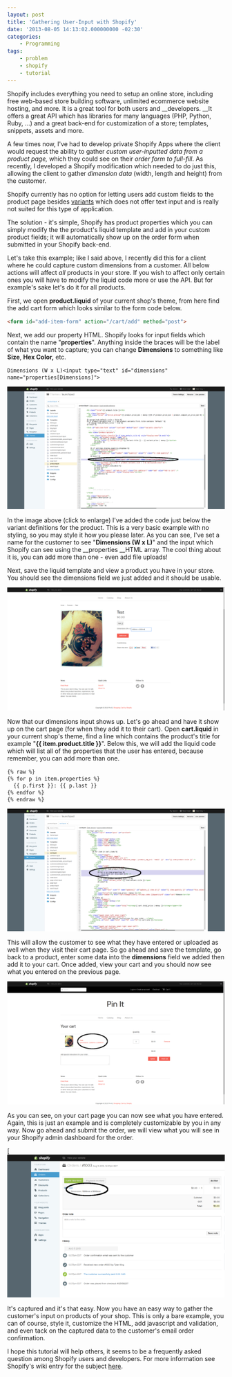 ```yaml
---
layout: post
title: 'Gathering User-Input with Shopify'
date: '2013-08-05 14:13:02.000000000 -02:30'
categories:
    - Programming
tags:
    - problem
    - shopify
    - tutorial
---
```

Shopify includes everything you need to setup an online store, including free web-based store building software, unlimited ecommerce website hosting, and more. It is a great tool for both users and __developers. __It offers a great API which has libraries for many languages (PHP, Python, Ruby, ...) and a great back-end for customization of a store; templates, snippets, assets and more.

A few times now, I've had to develop private Shopify Apps where the client would request the ability to gather _custom user-inputted data from a product page,_ which they could see on their _order form to full-fill_. As recently, I developed a Shopify modification which needed to do just this, allowing the client to gather _dimension data_ (width, length and height) from the customer.

Shopify currently has no option for letting users add custom fields to the product page besides [variants](http://wiki.shopify.com/Variant) which does not offer text input and is really not suited for this type of application.

The solution - it's simple, Shopify has product properties which you can simply modify the the product's liquid template and add in your custom product fields; it will automatically show up on the order form when submitted in your Shopify back-end.

Let's take this example; like I said above, I recently did this for a client where he could capture custom dimensions from a customer. All below actions will affect _all_ products in your store. If you wish to affect only certain ones you will have to modify the liquid code more or use the API. But for example's sake let's do it for all products.

First, we open __product.liquid__ of your current shop's theme, from here find the add cart form which looks similar to the form code below.

```html
<form id="add-item-form" action="/cart/add" method="post">
```

Next, we add our property HTML. Shopify looks for input fields which contain the name "__properties__". Anything inside the braces will be the label of what you want to capture; you can change __Dimensions__ to something like __Size__, __Hex Color,__ etc.

```
Dimensions (W x L)<input type="text" id="dimensions" name="properties[Dimensions]">
```

![Screenshot from 2013-08-05 13:46:40](/assets/images/posts/si_1.png)

In the image above (click to enlarge) I've added the code just below the variant definitions for the product. This is a very basic example with no styling, so you may style it how you please later. As you can see, I've set a name for the customer to see "__Dimensions (W x L)__" and the input which Shopify can see using the __properties __HTML array. The cool thing about it is, you can add more than one - even add file uploads!

Next, save the liquid template and view a product you have in your store. You should see the dimensions field we just added and it should be usable.

![Screenshot from 2013-08-05 13:47:27](/assets/images/posts/si_2.png)

Now that our dimensions input shows up. Let's go ahead and have it show up on the cart page (for when they add it to their cart). Open __cart.liquid__ in your current shop's theme, find a line which contains the product's title for example "__{{ item.product.title }}__". Below this, we will add the liquid code which will list all of the properties that the user has entered, because remember, you can add more than one.

```liquid
{% raw %} 
{% for p in item.properties %}  
  {{ p.first }}: {{ p.last }}
{% endfor %}
{% endraw %}
```

![Screenshot from 2013-08-05 13:47:27](/assets/images/posts/si_3.png)

This will allow the customer to see what they have entered or uploaded as well when they visit their cart page. So go ahead and save the template, go back to a product, enter some data into the __dimensions__ field we added then add it to your cart. Once added, view your cart and you should now see what you entered on the previous page.

![Screenshot from 2013-08-05 14:05:12](/assets/images/posts/si_4.png)

As you can see, on your cart page you can now see what you have entered. Again, this is just an example and is completely customizable by you in any way. Now go ahead and submit the order, we will view what you will see in your Shopify admin dashboard for the order.

[![Screenshot from 2013-08-05 14:07:57](/assets/images/posts/si_5.png)

It's captured and it's that easy. Now you have an easy way to gather the customer's input on products of your shop. This is only a bare example, you can of course, style it, customize the HTML, add javascript and validation, and even tack on the captured data to the customer's email order confirmation.

I hope this tutorial will help others, it seems to be a frequently asked question among Shopify users and developers. For more information see Shopify's wiki entry for the subject [here](http://wiki.shopify.com/Line_Item_Properties).